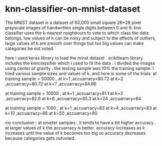 # knn-classifier-on-mnist-dataset
The MNIST dataset is a dataset of 60,000 small square 28×28 pixel grayscale images of handwritten single digits between 0 and 9.
knn classifier uses the k-nearest neighbours to vote to which class the data belongs.
low values of k can be noisy and subject to the effects of outliers, large values of k are smooth over things but too big values can make categories be out voted.

 here i used keras library to load the minst dataset .
scikitlearn library includes the knnclassifier which i used to fit the data .
i divided the images using center of gravity .
the testing sample was 10% the training sample.
I tried various sample sizes and values of k. and here is some of the trials:
at training sample = 50000 , at k=1 ,accuarracy=80.72
                             at k=2 ,accuarracy=80.72
                             at k=7 ,accuarracy=84.88

at training sample = 10000 , at k=1 ,accuarracy=81.1
                             at k=3 ,accuarracy=82.6
                             at k=6 ,accuarracy=85.3
                             at k=24 ,accuarracy=84

at training sample = 1000 , at k=1 ,accuarracy=83
                             at k=4 ,accuarracy=83
                             at k=10 ,accuarracy=86
                             at k=50 ,accuarracy=80

my conclusion :
at smaller samples , it tends to have a bit higher accuracy .
at larger values of k the accuarracy is better. accuracy increases as k increases until the value of k  becomes too big so accuracy
decreases because categories gets outvoted.


